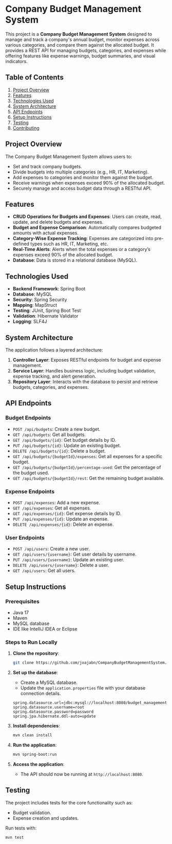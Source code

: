 # Company Budget Management System

This project is a **Company Budget Management System** designed to manage and track a company's annual budget, monitor expenses across various categories, and compare them against the allocated budget. It provides a REST API for managing budgets, categories, and expenses while offering features like expense warnings, budget summaries, and visual indicators.

## Table of Contents
1. [Project Overview](#project-overview)
2. [Features](#features)
3. [Technologies Used](#technologies-used)
4. [System Architecture](#system-architecture)
5. [API Endpoints](#api-endpoints)
6. [Setup Instructions](#setup-instructions)
7. [Testing](#testing)
8. [Contributing](#contributing)

## Project Overview
The Company Budget Management System allows users to:
- Set and track company budgets.
- Divide budgets into multiple categories (e.g., HR, IT, Marketing).
- Add expenses to categories and monitor them against the budget.
- Receive warnings when expenses exceed 90% of the allocated budget.
- Securely manage and access budget data through a RESTful API.

## Features
- **CRUD Operations for Budgets and Expenses**: Users can create, read, update, and delete budgets and expenses.
- **Budget and Expense Comparison**: Automatically compares budgeted amounts with actual expenses.
- **Category-Wise Expense Tracking**: Expenses are categorized into pre-defined types such as HR, IT, Marketing, etc.
- **Real-Time Alerts**: Alerts when the total expenses or a category’s expenses exceed 90% of the allocated budget.
- **Database**: Data is stored in a relational database (MySQL).

[//]: # (- **Secure Access Control**: Role-based access control using Spring Security &#40;users, managers, etc.&#41;.)

[//]: # (- **Database & Caching**: Data is stored in a relational database &#40;MySQL&#41;, and caching is implemented to improve performance.)

## Technologies Used
- **Backend Framework**: Spring Boot
- **Database**: MySQL
- **Security**: Spring Security
- **Mapping**: MapStruct
- **Testing**: JUnit, Spring Boot Test
- **Validation**: Hibernate Validator
- **Logging**: SLF4J

## System Architecture
The application follows a layered architecture:
1. **Controller Layer**: Exposes RESTful endpoints for budget and expense management.
2. **Service Layer**: Handles business logic, including budget validation, expense tracking, and alert generation.
3. **Repository Layer**: Interacts with the database to persist and retrieve budgets, categories, and expenses.

[//]: # (4. **Security Layer**: Manages user authentication and role-based authorization.)

## API Endpoints
### Budget Endpoints
- `POST /api/budgets`: Create a new budget.
- `GET /api/budgets`: Get all budgets.
- `GET /api/budgets/{id}`: Get budget details by ID.
- `PUT /api/budgets/{id}`: Update an existing budget.
- `DELETE /api/budgets/{id}`: Delete a budget.
- `GET /api/budgets/{budgetId}/expenses`: Get all expenses for a specific budget.
- `GET /api/budgets/{budgetId}/percentage-used`: Get the percentage of the budget used.
- `GET /api/budgets/{budgetId}/rest`: Get the remaining budget available.

### Expense Endpoints
- `POST /api/expenses`: Add a new expense.
- `GET /api/expenses`: Get all expenses.
- `GET /api/expenses/{id}`: Get expense details by ID.
- `PUT /api/expenses/{id}`: Update an expense.
- `DELETE /api/expenses/{id}`: Delete an expense.


### User Endpoints
- `POST /api/users`: Create a new user.
- `GET /api/users/{username}`: Get user details by username.
- `PUT /api/users/{username}`: Update an existing user.
- `DELETE /api/users/{username}`: Delete a user.
- `GET /api/users`: Get all users.


## Setup Instructions

### Prerequisites
- Java 17
- Maven
- MySQL database
- IDE like IntelliJ IDEA or Eclipse

### Steps to Run Locally
1. **Clone the repository**:
    ```bash
    git clone https://github.com/joajabn/CompanyBudgetManagementSystem.git
    ```

2. **Set up the database**:
    - Create a MySQL database.
    - Update the `application.properties` file with your database connection details.
    ```properties
    spring.datasource.url=jdbc:mysql://localhost:8080/budget_management
    spring.datasource.username=root
    spring.datasource.password=password
    spring.jpa.hibernate.ddl-auto=update
    ```

3. **Install dependencies**:
    ```bash
    mvn clean install
    ```

4. **Run the application**:
    ```bash
    mvn spring-boot:run
    ```

5. **Access the application**:
    - The API should now be running at `http://localhost:8080`.


## Testing
The project includes tests for the core functionality such as:
- Budget validation.
- Expense creation and updates.

Run tests with:
```bash
mvn test

